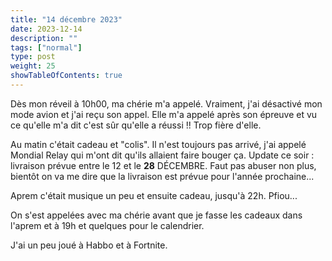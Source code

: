 ```yaml
---
title: "14 décembre 2023"
date: 2023-12-14
description: ""
tags: ["normal"]
type: post
weight: 25
showTableOfContents: true
---
```


Dès mon réveil à 10h00, ma chérie m'a appelé. Vraiment, j'ai désactivé mon mode avion et j'ai reçu son appel. Elle m'a appelé après son épreuve et vu ce qu'elle m'a dit c'est sûr qu'elle a réussi !! Trop fière d'elle.

Au matin c'était cadeau et "colis". Il n'est toujours pas arrivé, j'ai appelé Mondial Relay qui m'ont dit qu'ils allaient faire bouger ça. Update ce soir : livraison prévue entre le 12 et le **28** DÉCEMBRE. Faut pas abuser non plus, bientôt on va me dire que la livraison est prévue pour l'année prochaine...

Aprem c'était musique un peu et ensuite cadeau, jusqu'à 22h. Pfiou...

On s'est appelées avec ma chérie avant que je fasse les cadeaux dans l'aprem et à 19h et quelques pour le calendrier.

J'ai un peu joué à Habbo et à Fortnite.